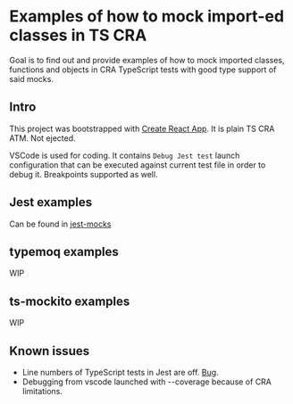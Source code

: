 # Examples of how to mock import-ed classes in TS CRA

Goal is to find out and provide examples of how to mock imported classes, functions and objects in CRA TypeScript tests with good type support of said mocks.

## Intro
This project was bootstrapped with [Create React App](https://github.com/facebookincubator/create-react-app). It is plain TS CRA ATM. Not ejected.

VSCode is used for coding. It contains `Debug Jest test` launch configuration that can be executed against current test file in order to debug it. Breakpoints supported as well.

## Jest examples

Can be found in [jest-mocks](./src/jest-mocks/AppHelp.test.tsx)

## typemoq examples

WIP

## ts-mockito examples

WIP

## Known issues

* Line numbers of TypeScript tests in Jest are off. [Bug](https://github.com/kulshekhar/ts-jest/issues/334).
* Debugging from vscode launched with --coverage because of CRA limitations.
